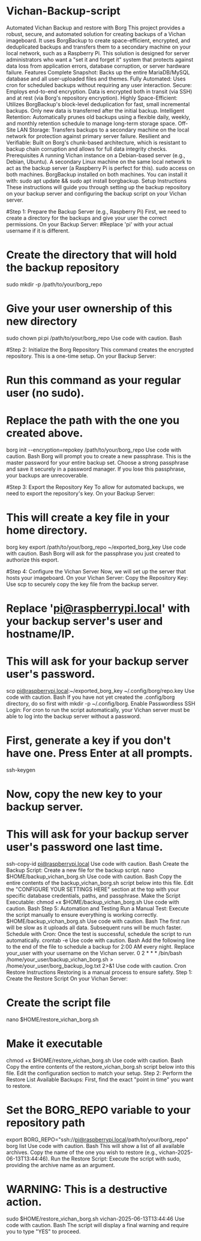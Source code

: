 # Vichan-Backup-script
Automated Vichan Backup and restore with Borg
This project provides a robust, secure, and automated solution for creating backups of a Vichan imageboard. It uses BorgBackup to create space-efficient, encrypted, and deduplicated backups and transfers them to a secondary machine on your local network, such as a Raspberry Pi.
This solution is designed for server administrators who want a "set it and forget it" system that protects against data loss from application errors, database corruption, or server hardware failure.
Features
Complete Snapshot: Backs up the entire MariaDB/MySQL database and all user-uploaded files and themes.
Fully Automated: Uses cron for scheduled backups without requiring any user interaction.
Secure: Employs end-to-end encryption. Data is encrypted both in transit (via SSH) and at rest (via Borg's repository encryption).
Highly Space-Efficient: Utilizes BorgBackup's block-level deduplication for fast, small incremental backups. Only new data is transferred after the initial backup.
Intelligent Retention: Automatically prunes old backups using a flexible daily, weekly, and monthly retention schedule to manage long-term storage space.
Off-Site LAN Storage: Transfers backups to a secondary machine on the local network for protection against primary server failure.
Resilient and Verifiable: Built on Borg's chunk-based architecture, which is resistant to backup chain corruption and allows for full data integrity checks.
Prerequisites
A running Vichan instance on a Debian-based server (e.g., Debian, Ubuntu).
A secondary Linux machine on the same local network to act as the backup server (a Raspberry Pi is perfect for this).
sudo access on both machines.
BorgBackup installed on both machines. You can install it with: sudo apt update && sudo apt install borgbackup.
Setup Instructions
These instructions will guide you through setting up the backup repository on your backup server and configuring the backup script on your Vichan server.

#Step 1: Prepare the Backup Server (e.g., Raspberry Pi)
First, we need to create a directory for the backups and give your user the correct permissions.
On your Backup Server:
#Replace 'pi' with your actual username if it is different.

# Create the directory that will hold the backup repository
sudo mkdir -p /path/to/your/borg_repo

# Give your user ownership of this new directory
sudo chown pi:pi /path/to/your/borg_repo
Use code with caution.
Bash

#Step 2: Initialize the Borg Repository
This command creates the encrypted repository. This is a one-time setup.
On your Backup Server:
# Run this command as your regular user (no sudo).
# Replace the path with the one you created above.
borg init --encryption=repokey /path/to/your/borg_repo
Use code with caution.
Bash
Borg will prompt you to create a new passphrase. This is the master password for your entire backup set. Choose a strong passphrase and save it securely in a password manager. If you lose this passphrase, your backups are unrecoverable.

#Step 3: Export the Repository Key
To allow for automated backups, we need to export the repository's key.
On your Backup Server:
# This will create a key file in your home directory.
borg key export /path/to/your/borg_repo ~/exported_borg_key
Use code with caution.
Bash
Borg will ask for the passphrase you just created to authorize this export.

#Step 4: Configure the Vichan Server
Now, we will set up the server that hosts your imageboard.
On your Vichan Server:
Copy the Repository Key:
Use scp to securely copy the key file from the backup server.
# Replace 'pi@raspberrypi.local' with your backup server's user and hostname/IP.
# This will ask for your backup server user's password.
scp pi@raspberrypi.local:~/exported_borg_key ~/.config/borg/repo.key
Use code with caution.
Bash
If you have not yet created the .config/borg directory, do so first with mkdir -p ~/.config/borg.
Enable Passwordless SSH Login:
For cron to run the script automatically, your Vichan server must be able to log into the backup server without a password.
# First, generate a key if you don't have one. Press Enter at all prompts.
ssh-keygen

# Now, copy the new key to your backup server.
# This will ask for your backup server user's password one last time.
ssh-copy-id pi@raspberrypi.local
Use code with caution.
Bash
Create the Backup Script:
Create a new file for the backup script.
nano $HOME/backup_vichan_borg.sh
Use code with caution.
Bash
Copy the entire contents of the backup_vichan_borg.sh script below into this file. Edit the "CONFIGURE YOUR SETTINGS HERE" section at the top with your specific database credentials, paths, and passphrase.
Make the Script Executable:
chmod +x $HOME/backup_vichan_borg.sh
Use code with caution.
Bash
Step 5: Automation and Testing
Run a Manual Test:
Execute the script manually to ensure everything is working correctly.
$HOME/backup_vichan_borg.sh
Use code with caution.
Bash
The first run will be slow as it uploads all data. Subsequent runs will be much faster.
Schedule with Cron:
Once the test is successful, schedule the script to run automatically.
crontab -e
Use code with caution.
Bash
Add the following line to the end of the file to schedule a backup for 2:00 AM every night. Replace your_user with your username on the Vichan server.
0 2 * * * /bin/bash /home/your_user/backup_vichan_borg.sh > /home/your_user/borg_backup_log.txt 2>&1
Use code with caution.
Cron
Restore Instructions
Restoring is a manual process to ensure safety.
Step 1: Create the Restore Script
On your Vichan Server:
# Create the script file
nano $HOME/restore_vichan_borg.sh

# Make it executable
chmod +x $HOME/restore_vichan_borg.sh
Use code with caution.
Bash
Copy the entire contents of the restore_vichan_borg.sh script below into this file. Edit the configuration section to match your setup.
Step 2: Perform the Restore
List Available Backups:
First, find the exact "point in time" you want to restore.
# Set the BORG_REPO variable to your repository path
export BORG_REPO="ssh://pi@raspberrypi.local/path/to/your/borg_repo"
borg list
Use code with caution.
Bash
This will show a list of all available archives. Copy the name of the one you wish to restore (e.g., vichan-2025-06-13T13:44:46).
Run the Restore Script:
Execute the script with sudo, providing the archive name as an argument.
# WARNING: This is a destructive action.
sudo $HOME/restore_vichan_borg.sh vichan-2025-06-13T13:44:46
Use code with caution.
Bash
The script will display a final warning and require you to type "YES" to proceed.
